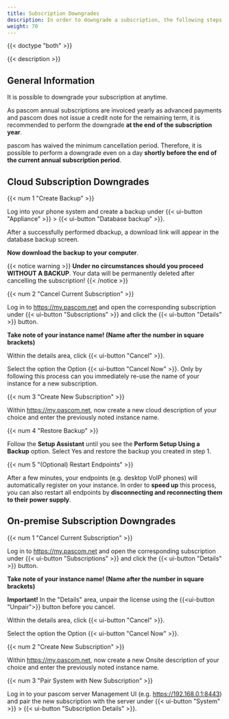 ```yaml
---
title: Subscription Downgrades
description: In order to downgrade a subscription, the following steps are necessary
weight: 70
---
```


{{< doctype "both" >}}

{{< description >}}

## General Information

It is possible to downgrade your subscription at anytime.

As pascom annual subscriptions are invoiced yearly as advanced payments and pascom does not issue a credit note for the remaining term, it is recommended to perform the downgrade **at the end of the subscription year**.

pascom has waived the minimum cancellation period. Therefore, it is possible to perform a downgrade even on a day **shortly before the end of the current annual subscription period**.

## Cloud Subscription Downgrades

{{< num 1 "Create Backup" >}}

Log into your phone system and create a backup under {{< ui-button "Appliance" >}} > {{< ui-button "Database backup" >}}.

After a successfully performed dbackup, a download link will appear in the database backup screen.

**Now download the backup to your computer**.

{{< notice warning >}}
**Under no circumstances should you proceed WITHOUT A BACKUP**. Your data will be permanently deleted after cancelling the subscription!
{{< /notice >}}

{{< num 2 "Cancel Current Subscription" >}}

Log in to https://my.pascom.net and open the corresponding subscription under {{< ui-button "Subscriptions" >}} and click the {{< ui-button "Details" >}} button.

**Take note of your instance name! (Name after the number in square brackets)**

Within the details area, click {{< ui-button "Cancel" >}}.

Select the option the Option {{< ui-button "Cancel Now" >}}. Only by following this process can you immediately re-use the name of your instance for a new subscription.

{{< num 3 "Create New Subscription" >}}

Within https://my.pascom.net, now create a new cloud description of your choice and enter the previously noted instance name.

{{< num 4 "Restore Backup" >}}

Follow the **Setup Assistant** until you see the **Perform Setup Using a Backup** option. Select Yes and restore the backup you created in step 1. 

{{< num 5 "(Optional) Restart Endpoints" >}}

After a few minutes, your endpoints (e.g. desktop VoIP phones) will automatically register on your instance. In order to **speed up** this process, you can also restart all endpoints by **disconnecting and reconnecting them to their power supply**.

## On-premise Subscription Downgrades

{{< num 1 "Cancel Current Subscription" >}}

Log in to https://my.pascom.net and open the corresponding subscription under {{< ui-button "Subscriptions" >}} and click the {{< ui-button "Details" >}} button.

**Take note of your instance name! (Name after the number in square brackets)**


**Important!** In the "Details" area, unpair the license using the {{<ui-button "Unpair">}} button before you cancel.

Within the details area, click {{< ui-button "Cancel" >}}.

Select the option the Option {{< ui-button "Cancel Now" >}}.

{{< num 2 "Create New Subscription" >}}

Within https://my.pascom.net, now create a new Onsite description of your choice and enter the previously noted instance name.

{{< num 3 "Pair System with New Subscription" >}}

Log in to your pascom server Management UI (e.g. https://192.168.0.1:8443) and pair the new subscription with the server under {{< ui-button "System" >}} > {{< ui-button "Subscription Details" >}}.
